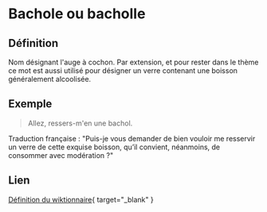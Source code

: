 # Bachole ou bacholle

## Définition

Nom désignant l'auge à cochon. Par extension, et pour rester dans le thème ce mot est aussi utilisé pour désigner un verre contenant une boisson généralement alcoolisée.

## Exemple

> Allez, ressers-m'en une bachol.

Traduction française : "Puis-je vous demander de bien vouloir me resservir un verre de cette exquise boisson, qu’il convient, néanmoins, de consommer avec modération ?"

## Lien

[Définition du wiktionnaire](https://fr.wiktionary.org/wiki/bacholle){ target="_blank" }
